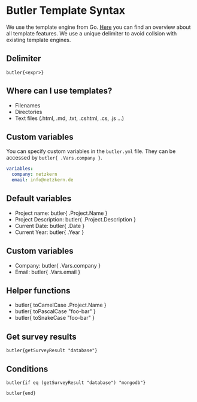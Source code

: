 # Butler Template Syntax

We use the template engine from Go. [Here](https://golang.org/pkg/text/template/) you can find an overview about all template features. We use a unique delimiter to avoid collsion with existing template engines.

## Delimiter

```
butler{<expr>} 
```

## Where can I use templates?
- Filenames
- Directories
- Text files (.html, .md, .txt, .cshtml, .cs, .js ...)

## Custom variables
You can specify custom variables in the `butler.yml` file. They can be accessed by `butler{ .Vars.company }`.

```yaml
variables:
  company: netzkern
  email: info@netzkern.de
```

## Default variables
- Project name: butler{ .Project.Name }
- Project Description: butler{ .Project.Description }
- Current Date: butler{ .Date }
- Current Year: butler{ .Year }

## Custom variables
- Company: butler{ .Vars.company }
- Email: butler{ .Vars.email }
## Helper functions
- butler{ toCamelCase .Project.Name }
- butler{ toPascalCase "foo-bar" }
- butler{ toSnakeCase "foo-bar" }

## Get survey results
```
butler{getSurveyResult "database"}
```

## Conditions
```
butler{if eq (getSurveyResult "database") "mongodb"}

butler{end}
```
